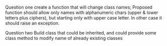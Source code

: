 Question one
  create a function that will change class names;
  Proposed function should allow only names with alphanumeric chars (upper & lower letters plus ciphers), but starting only with upper case letter. In other case it should raise an exception.

Question two
  Build class that could be inherited, and could provide some class method to modify name of already existing classes
